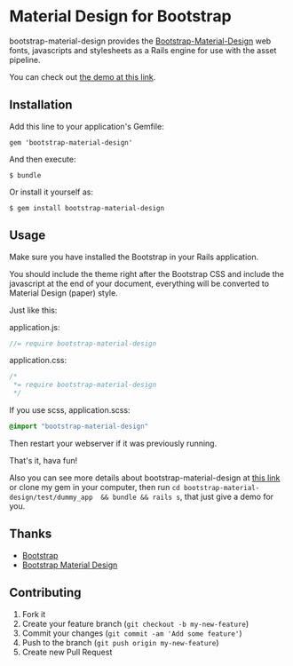 Material Design for Bootstrap
=========================

bootstrap-material-design provides the [Bootstrap-Material-Design](https://github.com/FezVrasta/bootstrap-material-design) web fonts, javascripts and stylesheets as a Rails engine for use with the asset pipeline.

You can check out [the demo at this link](http://fezvrasta.github.io/bootstrap-material-design/).

## Installation

Add this line to your application's Gemfile:

    gem 'bootstrap-material-design'

And then execute:

    $ bundle

Or install it yourself as:

    $ gem install bootstrap-material-design

## Usage

Make sure you have installed the Bootstrap in your Rails application.

You should include the theme right after the Bootstrap CSS and include the javascript at the end of your document, everything will be converted to Material Design (paper) style.

Just like this:

application.js:

```javascript
//= require bootstrap-material-design
```
application.css:

```css
/*
 *= require bootstrap-material-design
 */
```

If you use scss,
application.scss:

```scss
@import "bootstrap-material-design"
```

Then restart your webserver if it was previously running.

That's it, hava fun!

Also you can see more details about bootstrap-material-design at [this link](https://github.com/FezVrasta/bootstrap-material-design) or clone my gem in your computer, then run `cd bootstrap-material-design/test/dummy_app  && bundle && rails s`, that just give a demo for you.

## Thanks
* [Bootstrap](http://getbootstrap.com/)
* [Bootstrap Material Design](https://github.com/FezVrasta/bootstrap-material-design)

## Contributing

1. Fork it
2. Create your feature branch (`git checkout -b my-new-feature`)
3. Commit your changes (`git commit -am 'Add some feature'`)
4. Push to the branch (`git push origin my-new-feature`)
5. Create new Pull Request
